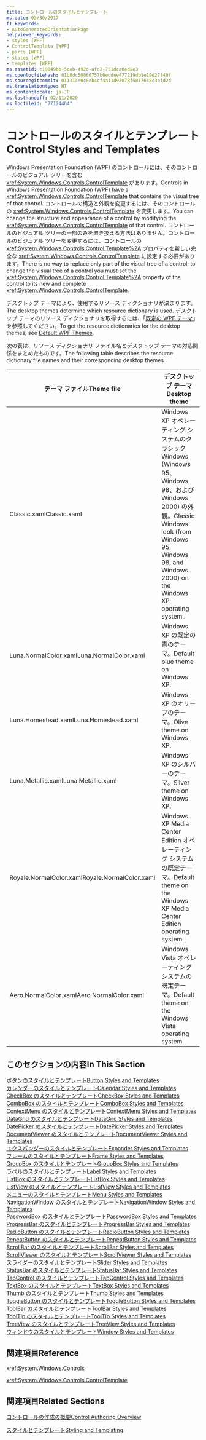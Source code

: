 ```yaml
---
title: コントロールのスタイルとテンプレート
ms.date: 03/30/2017
f1_keywords:
- AutoGeneratedOrientationPage
helpviewer_keywords:
- styles [WPF]
- ControlTemplate [WPF]
- parts [WPF]
- states [WPF]
- templates [WPF]
ms.assetid: c19049bb-5ceb-492d-afd2-751dca0ed8e3
ms.openlocfilehash: 01b8dc50860757b0eddee477219db1e19d27f40f
ms.sourcegitcommit: 011314e0c8eb4cf4a11d92078f58176c8c3efd2d
ms.translationtype: HT
ms.contentlocale: ja-JP
ms.lasthandoff: 02/11/2020
ms.locfileid: "77124404"
---
```

# <a name="control-styles-and-templates"></a><span data-ttu-id="cc141-102">コントロールのスタイルとテンプレート</span><span class="sxs-lookup"><span data-stu-id="cc141-102">Control Styles and Templates</span></span>
<span data-ttu-id="cc141-103">Windows Presentation Foundation (WPF) のコントロールには、そのコントロールのビジュアル ツリーを含む <xref:System.Windows.Controls.ControlTemplate> があります。</span><span class="sxs-lookup"><span data-stu-id="cc141-103">Controls in Windows Presentation Foundation (WPF) have a <xref:System.Windows.Controls.ControlTemplate> that contains the visual tree of that control.</span></span> <span data-ttu-id="cc141-104">コントロールの構造と外観を変更するには、そのコントロールの <xref:System.Windows.Controls.ControlTemplate> を変更します。</span><span class="sxs-lookup"><span data-stu-id="cc141-104">You can change the structure and appearance of a control by modifying the <xref:System.Windows.Controls.ControlTemplate> of that control.</span></span> <span data-ttu-id="cc141-105">コントロールのビジュアル ツリーの一部のみを置き換える方法はありません。コントロールのビジュアル ツリーを変更するには、コントロールの <xref:System.Windows.Controls.Control.Template%2A> プロパティを新しい完全な <xref:System.Windows.Controls.ControlTemplate> に設定する必要があります。</span><span class="sxs-lookup"><span data-stu-id="cc141-105">There is no way to replace only part of the visual tree of a control; to change the visual tree of a control you must set the <xref:System.Windows.Controls.Control.Template%2A> property of the control to its new and complete <xref:System.Windows.Controls.ControlTemplate>.</span></span>  
  
 <span data-ttu-id="cc141-106">デスクトップ テーマにより、使用するリソース ディクショナリが決まります。</span><span class="sxs-lookup"><span data-stu-id="cc141-106">The desktop themes determine which resource dictionary is used.</span></span> <span data-ttu-id="cc141-107">デスクトップ テーマのリソース ディクショナリを取得するには、「[既定の WPF テーマ](https://github.com/Microsoft/WPF-Samples/tree/master/Graphics/2DTransforms)」を参照してください。</span><span class="sxs-lookup"><span data-stu-id="cc141-107">To get the resource dictionaries for the desktop themes, see [Default WPF Themes](https://github.com/Microsoft/WPF-Samples/tree/master/Graphics/2DTransforms).</span></span>  
  
 <span data-ttu-id="cc141-108">次の表は、リソース ディクショナリ ファイル名とデスクトップ テーマの対応関係をまとめたものです。</span><span class="sxs-lookup"><span data-stu-id="cc141-108">The following table describes the resource dictionary file names and their corresponding desktop themes.</span></span>  
  
|<span data-ttu-id="cc141-109">テーマ ファイル</span><span class="sxs-lookup"><span data-stu-id="cc141-109">Theme file</span></span>|<span data-ttu-id="cc141-110">デスクトップ テーマ</span><span class="sxs-lookup"><span data-stu-id="cc141-110">Desktop theme</span></span>|  
|----------------|-------------------|  
|<span data-ttu-id="cc141-111">Classic.xaml</span><span class="sxs-lookup"><span data-stu-id="cc141-111">Classic.xaml</span></span>|<span data-ttu-id="cc141-112">Windows XP オペレーティング システムのクラシック Windows (Windows 95、Windows 98、および Windows 2000) の外観。</span><span class="sxs-lookup"><span data-stu-id="cc141-112">Classic Windows look (from Windows 95, Windows 98, and Windows 2000) on the Windows XP operating system..</span></span>|  
|<span data-ttu-id="cc141-113">Luna.NormalColor.xaml</span><span class="sxs-lookup"><span data-stu-id="cc141-113">Luna.NormalColor.xaml</span></span>|<span data-ttu-id="cc141-114">Windows XP の既定の青のテーマ。</span><span class="sxs-lookup"><span data-stu-id="cc141-114">Default blue theme on Windows XP.</span></span>|  
|<span data-ttu-id="cc141-115">Luna.Homestead.xaml</span><span class="sxs-lookup"><span data-stu-id="cc141-115">Luna.Homestead.xaml</span></span>|<span data-ttu-id="cc141-116">Windows XP のオリーブのテーマ。</span><span class="sxs-lookup"><span data-stu-id="cc141-116">Olive theme on Windows XP.</span></span>|  
|<span data-ttu-id="cc141-117">Luna.Metallic.xaml</span><span class="sxs-lookup"><span data-stu-id="cc141-117">Luna.Metallic.xaml</span></span>|<span data-ttu-id="cc141-118">Windows XP のシルバーのテーマ。</span><span class="sxs-lookup"><span data-stu-id="cc141-118">Silver theme on Windows XP.</span></span>|  
|<span data-ttu-id="cc141-119">Royale.NormalColor.xaml</span><span class="sxs-lookup"><span data-stu-id="cc141-119">Royale.NormalColor.xaml</span></span>|<span data-ttu-id="cc141-120">Windows XP Media Center Edition オペレーティング システムの既定テーマ。</span><span class="sxs-lookup"><span data-stu-id="cc141-120">Default theme on the Windows XP Media Center Edition operating system.</span></span>|  
|<span data-ttu-id="cc141-121">Aero.NormalColor.xaml</span><span class="sxs-lookup"><span data-stu-id="cc141-121">Aero.NormalColor.xaml</span></span>|<span data-ttu-id="cc141-122">Windows Vista オペレーティング システムの既定テーマ。</span><span class="sxs-lookup"><span data-stu-id="cc141-122">Default theme on the Windows Vista operating system.</span></span>|  
  
## <a name="in-this-section"></a><span data-ttu-id="cc141-123">このセクションの内容</span><span class="sxs-lookup"><span data-stu-id="cc141-123">In This Section</span></span>  
 [<span data-ttu-id="cc141-124">ボタンのスタイルとテンプレート</span><span class="sxs-lookup"><span data-stu-id="cc141-124">Button Styles and Templates</span></span>](button-styles-and-templates.md)  
 [<span data-ttu-id="cc141-125">カレンダーのスタイルとテンプレート</span><span class="sxs-lookup"><span data-stu-id="cc141-125">Calendar Styles and Templates</span></span>](calendar-styles-and-templates.md)  
 [<span data-ttu-id="cc141-126">CheckBox のスタイルとテンプレート</span><span class="sxs-lookup"><span data-stu-id="cc141-126">CheckBox Styles and Templates</span></span>](checkbox-styles-and-templates.md)  
 [<span data-ttu-id="cc141-127">ComboBox のスタイルとテンプレート</span><span class="sxs-lookup"><span data-stu-id="cc141-127">ComboBox Styles and Templates</span></span>](combobox-styles-and-templates.md)  
 [<span data-ttu-id="cc141-128">ContextMenu のスタイルとテンプレート</span><span class="sxs-lookup"><span data-stu-id="cc141-128">ContextMenu Styles and Templates</span></span>](contextmenu-styles-and-templates.md)  
 [<span data-ttu-id="cc141-129">DataGrid のスタイルとテンプレート</span><span class="sxs-lookup"><span data-stu-id="cc141-129">DataGrid Styles and Templates</span></span>](datagrid-styles-and-templates.md)  
 [<span data-ttu-id="cc141-130">DatePicker のスタイルとテンプレート</span><span class="sxs-lookup"><span data-stu-id="cc141-130">DatePicker Styles and Templates</span></span>](datepicker-styles-and-templates.md)  
 [<span data-ttu-id="cc141-131">DocumentViewer のスタイルとテンプレート</span><span class="sxs-lookup"><span data-stu-id="cc141-131">DocumentViewer Styles and Templates</span></span>](documentviewer-styles-and-templates.md)  
 [<span data-ttu-id="cc141-132">エクスパンダーのスタイルとテンプレート</span><span class="sxs-lookup"><span data-stu-id="cc141-132">Expander Styles and Templates</span></span>](expander-styles-and-templates.md)  
 [<span data-ttu-id="cc141-133">フレームのスタイルとテンプレート</span><span class="sxs-lookup"><span data-stu-id="cc141-133">Frame Styles and Templates</span></span>](frame-styles-and-templates.md)  
 [<span data-ttu-id="cc141-134">GroupBox のスタイルとテンプレート</span><span class="sxs-lookup"><span data-stu-id="cc141-134">GroupBox Styles and Templates</span></span>](groupbox-styles-and-templates.md)  
 [<span data-ttu-id="cc141-135">ラベルのスタイルとテンプレート</span><span class="sxs-lookup"><span data-stu-id="cc141-135">Label Styles and Templates</span></span>](label-styles-and-templates.md)  
 [<span data-ttu-id="cc141-136">ListBox のスタイルとテンプレート</span><span class="sxs-lookup"><span data-stu-id="cc141-136">ListBox Styles and Templates</span></span>](listbox-styles-and-templates.md)  
 [<span data-ttu-id="cc141-137">ListView のスタイルとテンプレート</span><span class="sxs-lookup"><span data-stu-id="cc141-137">ListView Styles and Templates</span></span>](listview-styles-and-templates.md)  
 [<span data-ttu-id="cc141-138">メニューのスタイルとテンプレート</span><span class="sxs-lookup"><span data-stu-id="cc141-138">Menu Styles and Templates</span></span>](menu-styles-and-templates.md)  
 [<span data-ttu-id="cc141-139">NavigationWindow のスタイルとテンプレート</span><span class="sxs-lookup"><span data-stu-id="cc141-139">NavigationWindow Styles and Templates</span></span>](navigationwindow-styles-and-templates.md)  
 [<span data-ttu-id="cc141-140">PasswordBox のスタイルとテンプレート</span><span class="sxs-lookup"><span data-stu-id="cc141-140">PasswordBox Styles and Templates</span></span>](passwordbox-styles-and-templates.md)  
 [<span data-ttu-id="cc141-141">ProgressBar のスタイルとテンプレート</span><span class="sxs-lookup"><span data-stu-id="cc141-141">ProgressBar Styles and Templates</span></span>](progressbar-styles-and-templates.md)  
 [<span data-ttu-id="cc141-142">RadioButton のスタイルとテンプレート</span><span class="sxs-lookup"><span data-stu-id="cc141-142">RadioButton Styles and Templates</span></span>](radiobutton-styles-and-templates.md)  
 [<span data-ttu-id="cc141-143">RepeatButton のスタイルとテンプレート</span><span class="sxs-lookup"><span data-stu-id="cc141-143">RepeatButton Styles and Templates</span></span>](repeatbutton-styles-and-templates.md)  
 [<span data-ttu-id="cc141-144">ScrollBar のスタイルとテンプレート</span><span class="sxs-lookup"><span data-stu-id="cc141-144">ScrollBar Styles and Templates</span></span>](scrollbar-styles-and-templates.md)  
 [<span data-ttu-id="cc141-145">ScrollViewer のスタイルとテンプレート</span><span class="sxs-lookup"><span data-stu-id="cc141-145">ScrollViewer Styles and Templates</span></span>](scrollviewer-styles-and-templates.md)  
 [<span data-ttu-id="cc141-146">スライダーのスタイルとテンプレート</span><span class="sxs-lookup"><span data-stu-id="cc141-146">Slider Styles and Templates</span></span>](slider-styles-and-templates.md)  
 [<span data-ttu-id="cc141-147">StatusBar のスタイルとテンプレート</span><span class="sxs-lookup"><span data-stu-id="cc141-147">StatusBar Styles and Templates</span></span>](statusbar-styles-and-templates.md)  
 [<span data-ttu-id="cc141-148">TabControl のスタイルとテンプレート</span><span class="sxs-lookup"><span data-stu-id="cc141-148">TabControl Styles and Templates</span></span>](tabcontrol-styles-and-templates.md)  
 [<span data-ttu-id="cc141-149">TextBox のスタイルとテンプレート</span><span class="sxs-lookup"><span data-stu-id="cc141-149">TextBox Styles and Templates</span></span>](textbox-styles-and-templates.md)  
 [<span data-ttu-id="cc141-150">Thumb のスタイルとテンプレート</span><span class="sxs-lookup"><span data-stu-id="cc141-150">Thumb Styles and Templates</span></span>](thumb-styles-and-templates.md)  
 [<span data-ttu-id="cc141-151">ToggleButton のスタイルとテンプレート</span><span class="sxs-lookup"><span data-stu-id="cc141-151">ToggleButton Styles and Templates</span></span>](togglebutton-styles-and-templates.md)  
 [<span data-ttu-id="cc141-152">ToolBar のスタイルとテンプレート</span><span class="sxs-lookup"><span data-stu-id="cc141-152">ToolBar Styles and Templates</span></span>](toolbar-styles-and-templates.md)  
 [<span data-ttu-id="cc141-153">ToolTip のスタイルとテンプレート</span><span class="sxs-lookup"><span data-stu-id="cc141-153">ToolTip Styles and Templates</span></span>](tooltip-styles-and-templates.md)  
 [<span data-ttu-id="cc141-154">TreeView のスタイルとテンプレート</span><span class="sxs-lookup"><span data-stu-id="cc141-154">TreeView Styles and Templates</span></span>](treeview-styles-and-templates.md)  
 [<span data-ttu-id="cc141-155">ウィンドウのスタイルとテンプレート</span><span class="sxs-lookup"><span data-stu-id="cc141-155">Window Styles and Templates</span></span>](window-styles-and-templates.md)  
  
## <a name="reference"></a><span data-ttu-id="cc141-156">関連項目</span><span class="sxs-lookup"><span data-stu-id="cc141-156">Reference</span></span>  
 <xref:System.Windows.Controls>  
  
 <xref:System.Windows.Controls.ControlTemplate>  
  
## <a name="related-sections"></a><span data-ttu-id="cc141-157">関連項目</span><span class="sxs-lookup"><span data-stu-id="cc141-157">Related Sections</span></span>  
 [<span data-ttu-id="cc141-158">コントロールの作成の概要</span><span class="sxs-lookup"><span data-stu-id="cc141-158">Control Authoring Overview</span></span>](control-authoring-overview.md)  
  
 [<span data-ttu-id="cc141-159">スタイルとテンプレート</span><span class="sxs-lookup"><span data-stu-id="cc141-159">Styling and Templating</span></span>](../../../desktop-wpf/fundamentals/styles-templates-overview.md)

